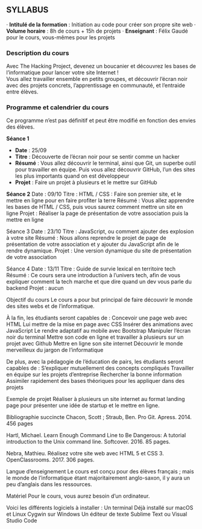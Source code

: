 ## SYLLABUS



· **Intitulé de la formation** : Initiation au code pour créer son propre site web
· **Volume horaire** : 8h de cours + 15h de projets
· **Enseignant** : Félix Gaudé pour le cours, vous-mêmes pour les projets


### **Description du cours**
Avec The Hacking Project, devenez un boucanier et découvrez les bases de l’informatique pour lancer votre site Internet !  
Vous allez travailler ensemble en petits groupes, et découvrir l’écran noir avec des projets concrets, l’apprentissage en communauté, et l’entraide entre élèves.

### **Programme et calendrier du cours**  
Ce programme n’est pas définitif et peut être modifié en fonction des envies des élèves.

**Séance 1**  
*  **Date** : 25/09
*  **Titre** : Découverte de l’écran noir pour se sentir comme un hacker
*  **Résumé** : Vous allez découvrir le terminal, ainsi que Git, un superbe outil pour travailler en équipe. Puis vous allez découvrir GitHub, l’un des sites les plus importants quand on est développeur
*  **Projet** : Faire un projet à plusieurs et le mettre sur GitHub

**Séance 2**
Date : 09/10
Titre : HTML / CSS : Faire son premier site, et le mettre en ligne pour en faire profiter la terre
Résumé : Vous allez apprendre les bases de HTML / CSS, puis vous saurez comment mettre un site en ligne
Projet : Réaliser la page de présentation de votre association puis la mettre en ligne

Séance 3
Date : 23/10
Titre : JavaScript, ou comment ajouter des explosion à votre site
Résumé : Nous allons reprendre le projet de page de présentation de votre association et y ajouter du JavaScript afin de le rendre dynamique.
Projet : Une version dynamique du site de présentation de votre association


Séance 4
Date : 13/11
Titre : Guide de survie lexical en territoire tech
Résumé : Ce cours sera une introduction à l’univers tech, afin de vous expliquer comment la tech marche et que dire quand un dev vous parle du backend
Projet : aucun


Objectif du cours
Le cours a pour but principal de faire découvrir le monde des sites webs et de l’informatique. 

À la fin, les étudiants seront capables de : 
Concevoir une page web avec HTML
Lui mettre de la mise en page avec CSS
Insérer des animations avec JavaScript
Le rendre adaptatif au mobile avec Bootstrap
Manipuler l’écran noir du terminal
Mettre son code en ligne et travailler à plusieurs sur un projet avec Github
Mettre en ligne son site internet
Découvrir le monde merveilleux du jargon de l’informatique

De plus, avec la pédagogie de l’éducation de pairs, les étudiants seront capables de :
S’expliquer mutuellement des concepts compliqués
Travailler en équipe sur les projets d’entreprise
Rechercher la bonne information
Assimiler rapidement des bases théoriques pour les appliquer dans des projets


Exemple de projet
Réaliser à plusieurs un site internet au format landing page pour présenter une idée de startup et le mettre en ligne.


Bibliographie succincte
Chacon, Scott ; Straub, Ben. Pro Git. Apress. 2014. 456 pages

Hartl, Michael. Learn Enough Command Line to Be Dangerous: A tutorial introduction to the Unix command line. Softcover. 2016. 85 pages.

Nebra, Mathieu. Réalisez votre site web avec HTML 5 et CSS 3. OpenClassrooms. 2017. 306 pages.


Langue d’enseignement
Le cours est conçu pour des élèves français ; mais le monde de l’informatique étant majoritairement anglo-saxon, il y aura un peu d’anglais dans les ressources.

Matériel
Pour le cours, vous aurez besoin d’un ordinateur.

Voici les différents logiciels à installer :
Un terminal
Déjà installé sur macOS et Linux
Cygwin sur Windows
Un éditeur de texte
Sublime Text ou Visual Studio Code

